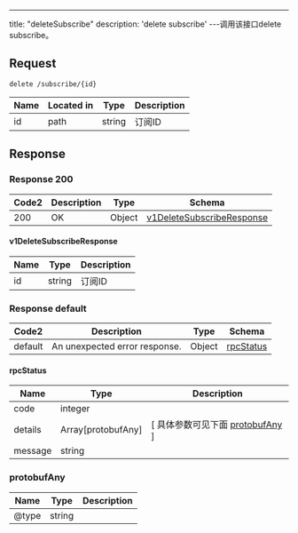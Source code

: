 ---
title: "deleteSubscribe"
description: 'delete subscribe'
---调用该接口delete subscribe。



## Request


```
delete /subscribe/{id}
```

| Name | Located in | Type | Description | 
| ---- | ---------- | ----------- | ----------- | 
| id | path | string | 订阅ID |  

## Response

### Response  200 
| Code2 | Description | Type | Schema |
| ---- | ----------- | ------ | ------ |
| 200 | OK | Object | [v1DeleteSubscribeResponse](#v1DeleteSubscribeResponse) |

#### v1DeleteSubscribeResponse

| Name | Type | Description | 
| ---- | ---- | ----------- |     
| id | string | 订阅ID |   



### Response  default 
| Code2 | Description | Type | Schema |
| ---- | ----------- | ------ | ------ |
| default | An unexpected error response. | Object | [rpcStatus](#rpcStatus) |

#### rpcStatus

| Name | Type | Description | 
| ---- | ---- | ----------- |     
| code | integer |  |          
| details | Array[protobufAny] |  [ 具体参数可见下面 [protobufAny](#protobufAny) ] |       
| message | string |  |   

### protobufAny
| Name | Type | Description | 
| ---- | ---- | ----------- |     
| @type | string |  |   



